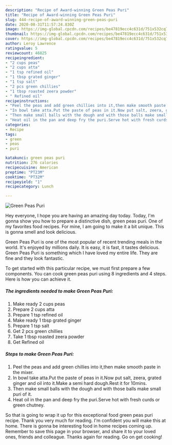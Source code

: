 ```yaml
---
description: "Recipe of Award-winning Green Peas Puri"
title: "Recipe of Award-winning Green Peas Puri"
slug: 444-recipe-of-award-winning-green-peas-puri
date: 2020-08-31T11:57:24.830Z
image: https://img-global.cpcdn.com/recipes/be47819ecc4c631d/751x532cq70/green-peas-puri-recipe-main-photo.jpg
thumbnail: https://img-global.cpcdn.com/recipes/be47819ecc4c631d/751x532cq70/green-peas-puri-recipe-main-photo.jpg
cover: https://img-global.cpcdn.com/recipes/be47819ecc4c631d/751x532cq70/green-peas-puri-recipe-main-photo.jpg
author: Leroy Lawrence
ratingvalue: 5
reviewcount: 46825
recipeingredient:
- "2 cups peas"
- "2 cups atta"
- "1 tsp refined oil"
- "1 tbsp grated ginger"
- "1 tsp salt"
- "2 pcs green chillies"
- "1 tbsp roasted zeera powder"
- " Refined oil"
recipeinstructions:
- "Peel the peas and add green chillies into it,then make smooth paste in the mixer."
- "In bowl take atta.Put the paste of peas in it.Now put salt, zeera, grated ginger and oil into it.Make a semi hard dough.Rest it for 10mins."
- "Then make small balls with the dough and with those balls make small puri of it."
- "Heat oil in the pan and deep fry the puri.Serve hot with fresh curds or green chutney."
categories:
- Recipe
tags:
- green
- peas
- puri

katakunci: green peas puri 
nutrition: 276 calories
recipecuisine: American
preptime: "PT23M"
cooktime: "PT32M"
recipeyield: "1"
recipecategory: Lunch

---
```



![Green Peas Puri](https://img-global.cpcdn.com/recipes/be47819ecc4c631d/751x532cq70/green-peas-puri-recipe-main-photo.jpg)

Hey everyone, I hope you are having an amazing day today. Today, I'm gonna show you how to prepare a distinctive dish, green peas puri. One of my favorites food recipes. For mine, I am going to make it a bit unique. This is gonna smell and look delicious.

Green Peas Puri is one of the most popular of recent trending meals in the world. It's enjoyed by millions daily. It is easy, it is fast, it tastes delicious. Green Peas Puri is something which I have loved my entire life. They are fine and they look fantastic.




To get started with this particular recipe, we must first prepare a few components. You can cook green peas puri using 8 ingredients and 4 steps. Here is how you can achieve it.

<!--inarticleads1-->

##### The ingredients needed to make Green Peas Puri:

1. Make ready 2 cups peas
1. Prepare 2 cups atta
1. Prepare 1 tsp refined oil
1. Make ready 1 tbsp grated ginger
1. Prepare 1 tsp salt
1. Get 2 pcs green chillies
1. Take 1 tbsp roasted zeera powder
1. Get  Refined oil




<!--inarticleads2-->

##### Steps to make Green Peas Puri:

1. Peel the peas and add green chillies into it,then make smooth paste in the mixer.
1. In bowl take atta.Put the paste of peas in it.Now put salt, zeera, grated ginger and oil into it.Make a semi hard dough.Rest it for 10mins.
1. Then make small balls with the dough and with those balls make small puri of it.
1. Heat oil in the pan and deep fry the puri.Serve hot with fresh curds or green chutney.




So that is going to wrap it up for this exceptional food green peas puri recipe. Thank you very much for reading. I'm confident you will make this at home. There is gonna be interesting food in home recipes coming up. Remember to save this page in your browser, and share it to your loved ones, friends and colleague. Thanks again for reading. Go on get cooking!
